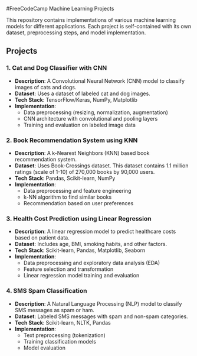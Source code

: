 #FreeCodeCamp Machine Learning Projects

This repository contains implementations of various machine learning models for different applications. Each project is self-contained with its own dataset, preprocessing steps, and model implementation.

## Projects

### 1. Cat and Dog Classifier with CNN
- **Description**: A Convolutional Neural Network (CNN) model to classify images of cats and dogs.
- **Dataset**: Uses a dataset of labeled cat and dog images.
- **Tech Stack**: TensorFlow/Keras, NumPy, Matplotlib
- **Implementation**:
  - Data preprocessing (resizing, normalization, augmentation)
  - CNN architecture with convolutional and pooling layers
  - Training and evaluation on labeled image data

### 2. Book Recommendation System using KNN
- **Description**: A k-Nearest Neighbors (KNN) based book recommendation system.
- **Dataset**: Uses Book-Crossings dataset. This dataset contains 1.1 million ratings (scale of 1-10) of 270,000 books by 90,000 users.
- **Tech Stack**: Pandas, Scikit-learn, NumPy
- **Implementation**:
  - Data preprocessing and feature engineering
  - k-NN algorithm to find similar books
  - Recommendation based on user preferences

### 3. Health Cost Prediction using Linear Regression
- **Description**: A linear regression model to predict healthcare costs based on patient data.
- **Dataset**: Includes age, BMI, smoking habits, and other factors.
- **Tech Stack**: Scikit-learn, Pandas, Matplotlib, Seaborn
- **Implementation**:
  - Data preprocessing and exploratory data analysis (EDA)
  - Feature selection and transformation
  - Linear regression model training and evaluation

### 4. SMS Spam Classification
- **Description**: A Natural Language Processing (NLP) model to classify SMS messages as spam or ham.
- **Dataset**: Labeled SMS messages with spam and non-spam categories.
- **Tech Stack**: Scikit-learn, NLTK, Pandas
- **Implementation**:
  - Text preprocessing (tokenization)
  - Training classification models 
  - Model evaluation

